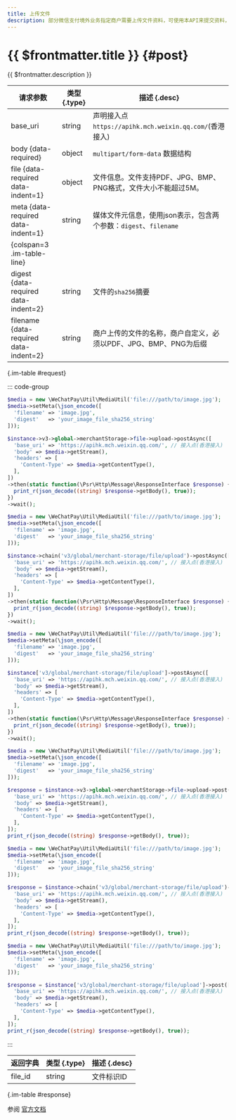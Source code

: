 ```yaml
---
title: 上传文件
description: 部分微信支付境外业务指定商户需要上传文件资料，可使用本API来提交资料，获取其他业务API所需的FileID值。
---
```


# {{ $frontmatter.title }} {#post}

{{ $frontmatter.description }}

| 请求参数 | 类型 {.type} | 描述 {.desc}
| --- | --- | ---
| base_uri | string | 声明接入点`https://apihk.mch.weixin.qq.com/`(香港接入)
| body {data-required} | object | `multipart/form-data` 数据结构
| file {data-required data-indent=1} | object | 文件信息。文件支持PDF、JPG、BMP、PNG格式，文件大小不能超过5M。
| meta {data-required data-indent=1} | string | 媒体文件元信息，使用json表示，包含两个参数：`digest`、`filename`
| {colspan=3 .im-table-line}
| digest {data-required data-indent=2} | string | 文件的`sha256`摘要
| filename {data-required data-indent=2} | string | 商户上传的文件的名称，商户自定义，必须以PDF、JPG、BMP、PNG为后缀

{.im-table #request}

::: code-group

```php [异步纯链式]
$media = new \WeChatPay\Util\MediaUtil('file:///path/to/image.jpg');
$media->setMeta(\json_encode([
  'filename' => 'image.jpg',
  'digest'   => 'your_image_file_sha256_string'
]));

$instance->v3->global->merchantStorage->file->upload->postAsync([
  'base_uri' => 'https://apihk.mch.weixin.qq.com/', // 接入点(香港接入)
  'body' => $media->getStream(),
  'headers' => [
    'Content-Type' => $media->getContentType(),
  ],
])
->then(static function(\Psr\Http\Message\ResponseInterface $response) {
  print_r(json_decode((string) $response->getBody(), true));
})
->wait();
```

```php [异步声明式]
$media = new \WeChatPay\Util\MediaUtil('file:///path/to/image.jpg');
$media->setMeta(\json_encode([
  'filename' => 'image.jpg',
  'digest'   => 'your_image_file_sha256_string'
]));

$instance->chain('v3/global/merchant-storage/file/upload')->postAsync([
  'base_uri' => 'https://apihk.mch.weixin.qq.com/', // 接入点(香港接入)
  'body' => $media->getStream(),
  'headers' => [
    'Content-Type' => $media->getContentType(),
  ],
])
->then(static function(\Psr\Http\Message\ResponseInterface $response) {
  print_r(json_decode((string) $response->getBody(), true));
})
->wait();
```

```php [异步属性式]
$media = new \WeChatPay\Util\MediaUtil('file:///path/to/image.jpg');
$media->setMeta(\json_encode([
  'filename' => 'image.jpg',
  'digest'   => 'your_image_file_sha256_string'
]));

$instance['v3/global/merchant-storage/file/upload']->postAsync([
  'base_uri' => 'https://apihk.mch.weixin.qq.com/', // 接入点(香港接入)
  'body' => $media->getStream(),
  'headers' => [
    'Content-Type' => $media->getContentType(),
  ],
])
->then(static function(\Psr\Http\Message\ResponseInterface $response) {
  print_r(json_decode((string) $response->getBody(), true));
})
->wait();
```

```php [同步纯链式]
$media = new \WeChatPay\Util\MediaUtil('file:///path/to/image.jpg');
$media->setMeta(\json_encode([
  'filename' => 'image.jpg',
  'digest'   => 'your_image_file_sha256_string'
]));

$response = $instance->v3->global->merchantStorage->file->upload->post([
  'base_uri' => 'https://apihk.mch.weixin.qq.com/', // 接入点(香港接入)
  'body' => $media->getStream(),
  'headers' => [
    'Content-Type' => $media->getContentType(),
  ],
]);
print_r(json_decode((string) $response->getBody(), true));
```

```php [同步声明式]
$media = new \WeChatPay\Util\MediaUtil('file:///path/to/image.jpg');
$media->setMeta(\json_encode([
  'filename' => 'image.jpg',
  'digest'   => 'your_image_file_sha256_string'
]));

$response = $instance->chain('v3/global/merchant-storage/file/upload')->post([
  'base_uri' => 'https://apihk.mch.weixin.qq.com/', // 接入点(香港接入)
  'body' => $media->getStream(),
  'headers' => [
    'Content-Type' => $media->getContentType(),
  ],
]);
print_r(json_decode((string) $response->getBody(), true));
```

```php [同步属性式]
$media = new \WeChatPay\Util\MediaUtil('file:///path/to/image.jpg');
$media->setMeta(\json_encode([
  'filename' => 'image.jpg',
  'digest'   => 'your_image_file_sha256_string'
]));

$response = $instance['v3/global/merchant-storage/file/upload']->post([
  'base_uri' => 'https://apihk.mch.weixin.qq.com/', // 接入点(香港接入)
  'body' => $media->getStream(),
  'headers' => [
    'Content-Type' => $media->getContentType(),
  ],
]);
print_r(json_decode((string) $response->getBody(), true));
```

:::

| 返回字典 | 类型 {.type} | 描述 {.desc}
| --- | --- | ---
| file_id | string | 文件标识ID

{.im-table #response}

参阅 [官方文档](https://pay.weixin.qq.com/doc/global/v3/zh/4013024913)
